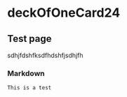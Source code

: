 # deckOfOneCard24

## Test page

sdhjfdshfksdfhdshfjsdhjfh


### Markdown

```Mark down
This is a test
